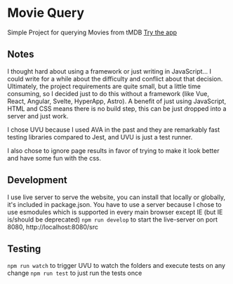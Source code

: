 # Movie Query

 Simple Project for querying Movies from tMDB
[Try the app](/src/index.html)

## Notes

I thought hard about using a framework or just writing in JavaScript... I could write for a while about the difficulty and conflict about that decision. Ultimately, the project requirements are quite small, but a little time consuming, so I decided just to do this without a framework (like Vue, React, Angular, Svelte, HyperApp, Astro). A benefit of just using JavaScript, HTML and CSS means there is no build step, this can be just dropped into a server and just work.

I chose UVU because I used AVA in the past and they are remarkably fast testing libraries compared to Jest, and UVU is just a test runner.

I also chose to ignore page results in favor of trying to make it look better and have some fun with the css.

## Development

I use live server to serve the website, you can install that locally or globally, it's included in package.json. You have to use a server because I chose to use esmodules which is supported in every main browser except IE (but IE is/should be deprecated)
`npm run develop` to start the live-server on port 8080, http://localhost:8080/src

## Testing

`npm run watch` to trigger UVU to watch the folders and execute tests on any change
`npm run test` to just run the tests once
